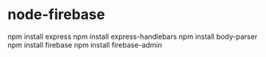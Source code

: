 # node-firebase
npm install express
npm install express-handlebars
npm install body-parser
npm install firebase
npm install firebase-admin
